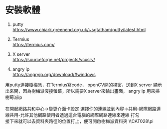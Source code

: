 # 安裝軟體 
1. putty <br>
https://www.chiark.greenend.org.uk/~sgtatham/putty/latest.html
   
2. Termius <br>
https://termius.com/

3. X server <br>
https://sourceforge.net/projects/vcxsrv/
4. angry ip<br>
https://angryip.org/download/#windows

用putty連接樹梅派，在Termius寫code，
openCV開的視窗，送到X server 顯示出來開，因為樹梅派沒接螢幕，所以需要X server來輸出畫面，
angry ip 用來掃樹莓派ip  
<br>
在開起網路共和中心->變更介面卡設定
選擇你的連線並到內容->共用-網際網路連線共用-允許其他網路使用者透過這台電腦的網際網路連線來連線 打勾
<br>
接下來就可以去資料夾路徑的位置打上，便可開啟樹梅派資料夾
\\\CAT028\pi
